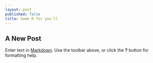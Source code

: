 ```yaml
---
layout: post
published: false
title: Some R for you'll
---
```

## A New Post

Enter text in [Markdown](http://daringfireball.net/projects/markdown/). Use the toolbar above, or click the **?** button for formatting help.

